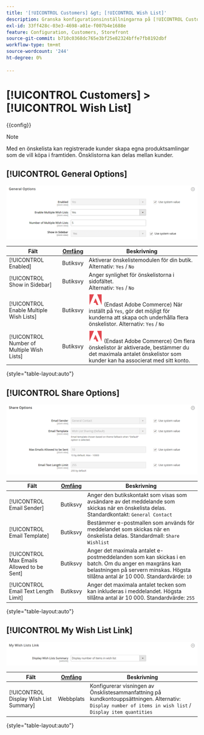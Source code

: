 ```yaml
---
title: '[!UICONTROL Customers] &gt; [!UICONTROL Wish List]'
description: Granska konfigurationsinställningarna på [!UICONTROL Customers] &gt; [!UICONTROL Wish List] sidan för Commerce Admin.
exl-id: 33ff428c-03e3-4698-a01e-f007b4e1688e
feature: Configuration, Customers, Storefront
source-git-commit: b710c0368dc765e3bf25e82324bffe7fb8192dbf
workflow-type: tm+mt
source-wordcount: '244'
ht-degree: 0%

---
```


# [!UICONTROL Customers] > [!UICONTROL Wish List]

{{config}}

>[!NOTE]
>
>Med en önskelista kan registrerade kunder skapa egna produktsamlingar som de vill köpa i framtiden. Önsklistorna kan delas mellan kunder.

## [!UICONTROL General Options]

![Allmänna alternativ](./assets/wishlist-general-options.png)<!-- zoom -->

<!--[General Options](https://docs.magento.com/user-guide/marketing/wishlist-configuration.html) -->

| Fält | [Omfång](../../getting-started/websites-stores-views.md#scope-settings) | Beskrivning |
|--- |--- |--- |
| [!UICONTROL Enabled] | Butiksvy | Aktiverar önskelistemodulen för din butik. Alternativ: `Yes` / `No` |
| [!UICONTROL Show in Sidebar] | Butiksvy | Anger synlighet för önskelistorna i sidofältet. <br/>Alternativ: `Yes` / `No` |
| [!UICONTROL Enable Multiple Wish Lists] | Butiksvy | ![Adobe Commerce](../../assets/adobe-logo.svg) (Endast Adobe Commerce) När inställt på `Yes`, gör det möjligt för kunderna att skapa och underhålla flera önskelistor. Alternativ: `Yes` / `No` |
| [!UICONTROL Number of Multiple Wish Lists] | Butiksvy | ![Adobe Commerce](../../assets/adobe-logo.svg) (Endast Adobe Commerce) Om flera önskelistor är aktiverade, bestämmer du det maximala antalet önskelistor som kunder kan ha associerat med sitt konto. |

{style="table-layout:auto"}

## [!UICONTROL Share Options]

![Delningsalternativ](./assets/wishlist-share-options.png)<!-- zoom -->

<!-- [Share Options](https://docs.magento.com/user-guide/marketing/wishlist-configuration.html) -->

| Fält | [Omfång](../../getting-started/websites-stores-views.md#scope-settings) | Beskrivning |
|--- |--- |--- |
| [!UICONTROL Email Sender] | Butiksvy | Anger den butikskontakt som visas som avsändare av det meddelande som skickas när en önskelista delas. Standardkontakt: `General Contact` |
| [!UICONTROL Email Template] | Butiksvy | Bestämmer e-postmallen som används för meddelandet som skickas när en önskelista delas. Standardmall: `Share Wishlist` |
| [!UICONTROL Max Emails Allowed to be Sent] | Butiksvy | Anger det maximala antalet e-postmeddelanden som kan skickas i en batch. Om du anger en maxgräns kan belastningen på servern minskas. Högsta tillåtna antal är 10 000. Standardvärde: `10` |
| [!UICONTROL Email Text Length Limit] | Butiksvy | Anger det maximala antalet tecken som kan inkluderas i meddelandet. Högsta tillåtna antal är 10 000. Standardvärde: `255` |

{style="table-layout:auto"}

## [!UICONTROL My Wish List Link]

![Länk till Min önskelista](./assets/wishlist-my-wishlist-link.png)<!-- zoom -->

<!--[My Wish List Link](https://docs.magento.com/user-guide/marketing/wishlist-configuration.html) -->

| Fält | [Omfång](../../getting-started/websites-stores-views.md#scope-settings) | Beskrivning |
|--- |--- |--- |
| [!UICONTROL Display Wish List Summary] | Webbplats | Konfigurerar visningen av Önsklistesammanfattning på kundkontouppsättningen. Alternativ: `Display number of items in wish list` / `Display item quantities` |

{style="table-layout:auto"}

